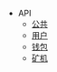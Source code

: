 

- API
  - [公共](core/common.md)
  - [用户](core/user.md)
  - [钱包](core/wallet.md)
  - [矿机](core/ad.md)
  
  
  
  
 